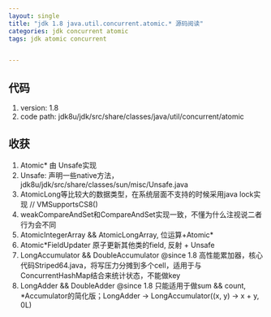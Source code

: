 ```yaml
---
layout: single
title: "jdk 1.8 java.util.concurrent.atomic.* 源码阅读"
categories: jdk concurrent atomic
tags: jdk atomic concurrent


---
```


## 代码

1. version: 1.8
1. code path: jdk8u/jdk/src/share/classes/java/util/concurrent/atomic

## 收获

1. Atomic* 由 Unsafe实现
1. Unsafe: 声明一些native方法，jdk8u/jdk/src/share/classes/sun/misc/Unsafe.java
1. AtomicLong等比较大的数据类型，在系统层面不支持的时候采用java lock实现 // VMSupportsCS8()
1. weakCompareAndSet和CompareAndSet实现一致，不懂为什么注视说二者行为会不同
1. AtomicIntegerArray && AtomicLongArray, 位运算+Atomic*
1. Atomic*FieldUpdater 原子更新其他类的field, 反射 + Unsafe
1. LongAccumulator && DoubleAccumulator @since 1.8 高性能累加器，核心代码Striped64.java，将写压力分摊到多个cell，适用于与ConcurrentHashMap结合来统计状态，不能做key
1. LongAdder && DoubleAdder @since 1.8 只能适用于做sum && count, *Accumulator的简化版；LongAdder -> LongAccumulator((x, y) -> x + y, 0L)


